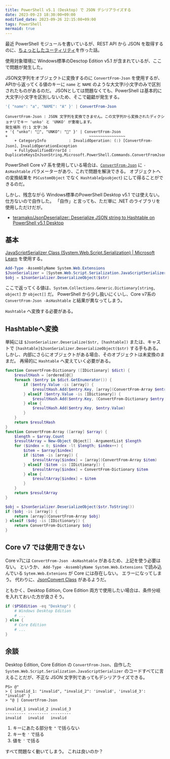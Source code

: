 ```yaml
---
title: PowerShell v5.1 (Desktop) で JSON デシリアライズする
date: 2023-09-23 18:30:00+09:00
modified_date: 2023-09-26 22:15:00+09:00
tags: PowerShell
mermaid: true
---
```


最近 PowerShell モジュールを書いているが、REST API から JSON を取得するのに、[ちょっとしたユーティリティ][JsonDeserializer]を作った話。

使用対象環境に Windows標準のDesctop Edition v5.1 が含まれているが、ここで問題が発生した。

JSON文字列をオブジェクトに変換するのに `ConvertFrom-Json` を使用するが、APIから返ってくる値のキーに `name` と `NAME` のような大文字/小文字のみで区別されたものがあるのだ。
JSONとしては問題なくても、PowerShell は基本的に大文字/小文字を区別しないため、そこで齟齬が発生する。

```powershell
'{ "name": "a", "NAME": "A" }' | ConvertFrom-Json
```
```
ConvertFrom-Json : JSON 文字列を変換できません。この文字列から変換されたディクショナリでキー 'unko' と 'UNKO' が重複します。
発生場所 行:1 文字:36
+ '{ "unko": "💩", "UNKO": "💩" }' | ConvertFrom-Json
+                                    ~~~~~~~~~~~~~~~~
    + CategoryInfo          : InvalidOperation: (:) [ConvertFrom-Json]、InvalidOperationException
    + FullyQualifiedErrorId : DuplicateKeysInJsonString,Microsoft.PowerShell.Commands.ConvertFromJsonCommand

```

PowerShell Core v7 系を使用している場合は、[`ConvertFrom-Json`][ConvertFrom-Json-v7] に `-AsHashtable` パラメーターがあり、これで問題を解決できる。
オブジェクトへの変換結果を `PSCustomObject` でなく `Hashtable`(`psobject`) にして得ることができるのだ。

しかし、残念ながら Windows標準のPowerShell Desktop v5.1 では使えない。
仕方ないので自作した。
「自作」と言っても、ただ単に .NET のライブラリを使用しただけだが。

- [teramako/JsonDeserializer: Deserialize JSON string to Hashtable on PowerShell v5.1 Desktop][JsonDeserializer]

## 基本

[JavaScriptSerializer Class (System.Web.Script.Serialization) | Microsoft Learn](https://learn.microsoft.com/en-us/dotnet/api/system.web.script.serialization.javascriptserializer?view=netframework-4.8.1) を使用する。
```powershell
Add-Type -AssemblyName System.Web.Extensions
$JsonSerializer = [System.Web.Script.Serialization.JavaScriptSerializer]::new()
$obj = $JsonSerializer.DeserializeObject($str)
```

ここで返ってくる値は、`System.Collections.Generic.Dictionary[string, object]` か `object[]` だ。
PowerShell から少し扱いにくいし、Core v7系の`ConvertFrom-Json -AsHashtable` と結果が異なってしまう。

`Hashtable` へ変換する必要がある。

## Hashtableへ変換

単純には `$JsonSerializer.Deserialize($str, [hashtable])` または、キャストで `[hashtable]$JsonSerializer.DeserializeObject($str)` する手もある。
しかし、内部にさらにオブジェクトがある場合、そのオブジェクトは未変換のままだ。
再帰的に `Hashtable` へ変えていく必要がある。

```powershell
function ConvertFrom-Dictionary ([IDictionary] $dict) {
    $resultHash = [ordered]@{}
    foreach ($entry in $dict.GetEnumerator()) {
        if ($entry.Value -is [array]) {
            $resultHash.Add($entry.Key, [array](ConvertFrom-Array $entry.Value))
        } elseif ($entry.Value -is [IDictionary]) {
            $resultHash.Add($entry.Key, (ConvertFrom-Dictionary $entry.Value))
        } else {
            $resultHash.Add($entry.Key, $entry.Value)
        }
    }
    return $resultHash
}
function ConvertFrom-Array ([array] $array) {
    $length = $array.Count
    $resultArray = New-Object Object[] -ArgumentList $length
    for ($index = 0; $index -lt $length; $index++) {
        $item = $array[$index]
        if ($item -is [array]) {
            $resultArray[$index] = [array](ConvertFrom-Array $item)
        } elseif ($item -is [IDictionary]) {
            $resultArray[$index] = ConvertFrom-Dictionary $item
        } else {
            $resultArray[$index] = $item
        }
    }
    return $resultArray
}

$obj = $JsonSerializer.DeserializeObject($str.ToString())
if ($obj -is [array]) {
    return [array](ConvertFrom-Array $obj)
} elseif ($obj -is [IDictionary]) {
    return ConvertFrom-Dictionary $obj
}
```

## Core v7 では使用できない
Core v7には `ConvertFrom-Json -AsHashtable` があるため、上記を使う必要はない。
というか、 `Add-Type -AssemblyName System.Web.Extensions` で読み込んでいる `Sytem.Web.Extenions` が Core には存在しない。
エラーになってしまう。
代わりに、[JsonConvert Class](https://www.newtonsoft.com/json/help/html/T_Newtonsoft_Json_JsonConvert.htm) があるようだ。

ともかく、Desktop Edition, Core Edition 両方で使用したい場合は、条件分岐を入れておいた方が良さそう。
```powershell
if ($PSEdition -eq "Desktop") {
    # Windows Desktop Edition
    # ...
} else {
    # Core Edition
    # ...
}
```

## 余談

Desktop Edition, Core Edition の `ConvertFrom-Json`、自作した `System.Web.Script.Serialization.JavaScriptSerializer` のコードすべてに言えることだが、不正な JSON 文字列であってもデシリアライズできる。

```console
PS> @"
> { invalid_1: "invalid", "invalid_2": 'invalid', 'invalid_3': "invalid" }
> "@ | ConvertFrom-Json

invalid_1 invalid_2 invalid_3
--------- --------- ---------
invalid   invalid   invalid

```
1. キーにあたる部分を `"` で括らない
2. キーを `'` で括る
3. 値を `'` で括る

すべて問題なく動いてしまう。
これは良いのか？

[JsonDeserializer]: https://github.com/teramako/JsonDeserializer "teramako/JsonDeserializer: Deserialize JSON string to Hashtable on PowerShell v5.1 Desktop"
[ConvertFrom-Json-v7]: https://learn.microsoft.com/en-us/powershell/module/microsoft.powershell.utility/convertfrom-json?view=powershell-7.3 "ConvertFrom-Json (Microsoft.PowerShell.Utility) - PowerShell | Microsoft Learn"
